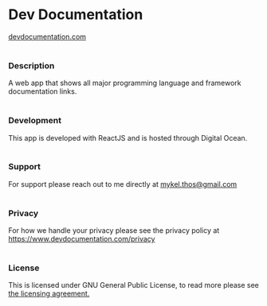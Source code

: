 # Dev Documentation
<a href="https://www.devdocumentation.com">devdocumentation.com</a>
<br/><br/>

### Description
A web app that shows all major programming language and framework documentation links.
<br/><br/>
### Development
This app is developed with ReactJS and is hosted through Digital Ocean.
<br/><br/>
### Support
For support please reach out to me directly at mykel.thos@gmail.com
<br/><br/>
### Privacy
For how we handle your privacy please see the privacy policy at https://www.devdocumentation.com/privacy</a>
<br/><br/>
### License
This is licensed under GNU General Public License, to read more please see <a href="https://github.com/MThos/devdocumentation/blob/main/LICENSE">the licensing agreement.</a>
